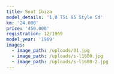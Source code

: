 ```yaml
---
title: Seat Ibiza
model_details: '1,0 TSi 95 Style 5d'
km: '24.000'
price: '450.000'
registration: 12/1969
model_year: '1969'
images:
  - image_path: /uploads/01.jpg
  - image_path: /uploads/s-l1600.jpg
  - image_path: /uploads/s-l1600-2.jpg
---
```


